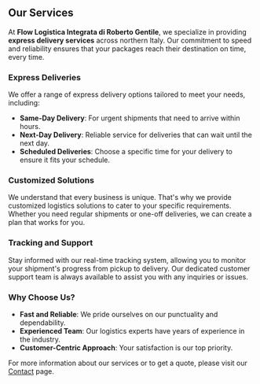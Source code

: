 ## Our Services

At **Flow Logistica Integrata di Roberto Gentile**, we specialize in providing **express delivery services** across northern Italy. Our commitment to speed and reliability ensures that your packages reach their destination on time, every time.

### Express Deliveries

We offer a range of express delivery options tailored to meet your needs, including:

- **Same-Day Delivery**: For urgent shipments that need to arrive within hours.
- **Next-Day Delivery**: Reliable service for deliveries that can wait until the next day.
- **Scheduled Deliveries**: Choose a specific time for your delivery to ensure it fits your schedule.

### Customized Solutions

We understand that every business is unique. That's why we provide customized logistics solutions to cater to your specific requirements. Whether you need regular shipments or one-off deliveries, we can create a plan that works for you.

### Tracking and Support

Stay informed with our real-time tracking system, allowing you to monitor your shipment's progress from pickup to delivery. Our dedicated customer support team is always available to assist you with any inquiries or issues.

### Why Choose Us?

- **Fast and Reliable**: We pride ourselves on our punctuality and dependability.
- **Experienced Team**: Our logistics experts have years of experience in the industry.
- **Customer-Centric Approach**: Your satisfaction is our top priority.

For more information about our services or to get a quote, please visit our [Contact](2024-01-05-contact.md) page.